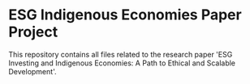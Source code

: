 # ESG Indigenous Economies Paper Project

This repository contains all files related to the research paper 'ESG Investing and Indigenous Economies: A Path to Ethical and Scalable Development'.